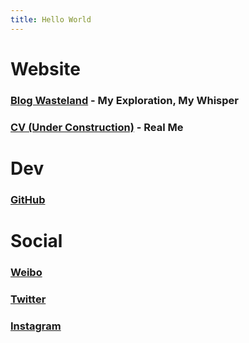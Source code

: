 ```yaml
---
title: Hello World
---
```


# Website

### [Blog Wasteland](https://wasteland.touko.moe/) - My Exploration, My Whisper

### [CV (Under Construction)](/) - Real Me

# Dev

### [GitHub](https://github.com/HoshinoTouko)

# Social

### [Weibo](https://weibo.com/OranL)

### [Twitter](https://twitter.com/HoshinoTouko)

### [Instagram](https://www.instagram.com/hoshinotouko/)
